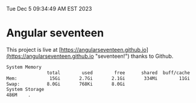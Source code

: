 Tue Dec  5 09:34:49 AM EST 2023

# Angular seventeen


This project is live at [https://angularseventeen.github.io](https://angularseventeen.github.io "seventeen!") thanks to Github.

```bash
System Memory
               total        used        free      shared  buff/cache   available
Mem:            15Gi       2.7Gi       2.1Gi       334Mi        11Gi        12Gi
Swap:          8.0Gi       768Ki       8.0Gi
System Storage
486M	.
```
